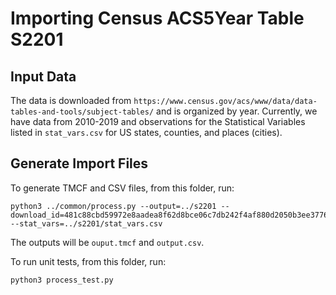 # Importing Census ACS5Year Table S2201

## Input Data

The data is downloaded from
`https://www.census.gov/acs/www/data/data-tables-and-tools/subject-tables/` and is organized by year.
Currently, we have data from 2010-2019 and observations for the Statistical
Variables listed in
`stat_vars.csv` for US states, counties, and places (cities).

## Generate Import Files

To generate TMCF and CSV files, from this folder, run:

```
python3 ../common/process.py --output=../s2201 --download_id=481c88cbd59972e8aadea8f62d8bce06c7db242f4af880d2050b3ee377612286 --stat_vars=../s2201/stat_vars.csv
```

The outputs will be
`ouput.tmcf` and `output.csv`.

To run unit tests, from this folder, run:

```
python3 process_test.py
```
